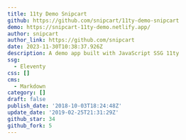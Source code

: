 ```yaml
---
title: 11ty Demo Snipcart
github: https://github.com/snipcart/11ty-demo-snipcart
demo: https://snipcart-11ty-demo.netlify.app/
author: snipcart
author_link: https://github.com/snipcart
date: 2023-11-30T10:38:37.926Z
description: A demo app built with JavaScript SSG 11ty
ssg:
  - Eleventy
css: []
cms:
  - Markdown
category: []
draft: false
publish_date: '2018-10-03T18:24:48Z'
update_date: '2019-02-25T21:31:29Z'
github_star: 34
github_fork: 5
---
```

